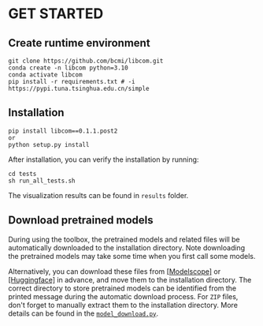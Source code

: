 # GET STARTED

## Create runtime environment

```shell
git clone https://github.com/bcmi/libcom.git
conda create -n libcom python=3.10
conda activate libcom
pip install -r requirements.txt # -i https://pypi.tuna.tsinghua.edu.cn/simple
```

## Installation
```shell
pip install libcom==0.1.1.post2
or
python setup.py install
```

After installation, you can verify the installation by running:
```shell
cd tests
sh run_all_tests.sh
```
The visualization results can be found in `results` folder.

## Download pretrained models
During using the toolbox, the pretrained models and related files will be automatically downloaded to the installation directory. Note downloading the pretrained models may take some time when you first call some models.

Alternatively, you can download these files from [[Modelscope]](https://modelscope.cn/models/bcmizb/Libcom_pretrained_models/files) or [[Huggingface]](https://huggingface.co/BCMIZB/Libcom_pretrained_models/tree/main) in advance, and move them to the installation directory. The correct directory to store pretrained models can be identified from the printed message during the automatic download process. For ``ZIP`` files, don't forget to manually extract them to the installation directory. More details can be found in the [``model_download.py``](https://github.com/bcmi/libcom/blob/main/libcom/utils/model_download.py).
